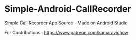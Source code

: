 # Simple-Android-CallRecorder
Simple Call Recorder App Source - Made on Android Studio

For Contributions :
https://www.patreon.com/kamaravichow
